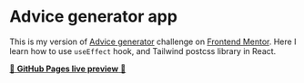 # Advice generator app

This is my version of
[Advice generator](https://www.frontendmentor.io/challenges/advice-generator-app-QdUG-13db)
challenge on [Frontend Mentor](https://www.frontendmentor.io/). Here I learn how
to use `useEffect` hook, and Tailwind postcss library in React.

[🚀 **GitHub Pages live preview** 🚀](https://inlumio.github.io/advice-generator/)
